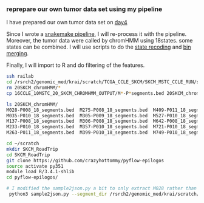 ### reprepare our own tumor data set using my pipeline

I have prepared our own tumor data set on [day4](https://github.com/crazyhottommy/Epigenome_RoadTrip/blob/master/daily_notes/2018-03-16_day4.md#time-to-prepare-our-own-tumor-data)

Since I wrote a [snakemake pipeline](https://github.com/crazyhottommy/pyflow-epilogos), I will re-process it with the pipeline.
Moreover, the tumor data were called by chromHMM using 18states. some states can
be combined. I will use scripts to do the [state recoding](https://github.com/crazyhottommy/pyflow-epilogos/blob/master/scripts/recode_dense_seg_state_color.py) and [bin merging](https://github.com/crazyhottommy/pyflow-epilogos/blob/master/scripts/merge_bin.py).

Finally, I will import to R and do filtering of the features.

```bash
ssh railab
cd /rsrch2/genomic_med/krai/scratch/TCGA_CCLE_SKCM/SKCM_MSTC_CCLE_RUN/snakemake_ChIPseq_pipeline/12chromHMM
rm 20SKCM_chromHMM/*
cp 16CCLE_10MSTC_20_SKCM_CHROMHMM_OUTPUT/M*-P*segments.bed 20SKCM_chromHMM/

ls 20SKCM_chromHMM/
M028-P008_18_segments.bed  M275-P008_18_segments.bed  M409-P011_18_segments.bed  M762-P008_18_segments.bed
M035-P010_18_segments.bed  M305-P009_18_segments.bed  M527-P010_18_segments.bed  M807-P010_18_segments.bed
M137-P008_18_segments.bed  M306-P008_18_segments.bed  M642-P008_18_segments.bed  M822-P010_18_segments.bed
M233-P010_18_segments.bed  M357-P010_18_segments.bed  M721-P010_18_segments.bed  M852-P008_18_segments.bed
M263-P011_18_segments.bed  M399-P010_18_segments.bed  M749-P010_18_segments.bed  M857-P010_18_segments.bed

cd ~/scratch
mkdir SKCM_RoadTrip
cd SKCM_RoadTrip
git clone https://github.com/crazyhottommy/pyflow-epilogos
source activate py351
module load R/3.4.1-shlib
cd pyflow-epilogos/

# I modified the sample2json.py a bit to only extract M028 rather than M028-P008 as the sample name. 
 python3 sample2json.py --segment_dir /rsrch2/genomic_med/krai/scratch/TCGA_CCLE_SKCM/SKCM_MSTC_CCLE_RUN/snakemake_ChIPseq_pipeline/12chromHMM/20SKCM_chromHMM/
```
